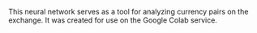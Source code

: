 This neural network serves as a tool for analyzing currency pairs on the exchange. It was created for use on the Google Colab service.

